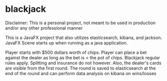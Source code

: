 # blackjack

Disclaimer: This is a personal project, not meant to be used in production and/or any other professional manner

This is a JavaFX project that also utilizes elasticsearch, kibana, and jackson. JavaFX Scene starts up when running as a java application.

Player starts with $500 dollars worth of chips. Player can place a bet against the dealer as long as the bet is < the pot of chips. Blackjack regular rules apply. Splitting and insurance do not however. Also, the dealer's cards are visible from the first round. The round is saved to elasticsearch at the end of the round and can perform data analysis on kibana on wins/losses




